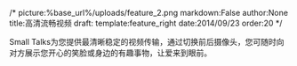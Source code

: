 /*
picture:%base_url%/uploads/feature_2.png
markdown:False
author:None
title:高清流畅视频
draft:
template:feature_right
date:2014/09/23
order:20
*/
<p>Small Talks为您提供最清晰稳定的视频传输，通过切换前后摄像头，您可随时向对方展示您开心的笑脸或身边的有趣事物，让爱来到眼前。</p>